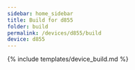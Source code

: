 ```yaml
---
sidebar: home_sidebar
title: Build for d855
folder: build
permalink: /devices/d855/build
device: d855
---
```

{% include templates/device_build.md %}

